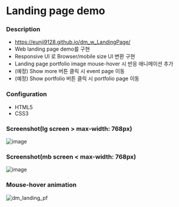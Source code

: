 # Landing page demo
### Description
- https://eunji9128.github.io/dm_w_LandingPage/
- Web landing page demo를 구현
- Responsive UI 로 Browser/mobile size UI 변환 구현
- Landing page portfolio image mouse-hover 시 반응 애니메이션 추가
- (예정) Show more 버튼 클릭 시 event page 이동
- (예정) Show portfolio 버튼 클릭 시 portfolio page 이동

### Configuration
- HTML5
- CSS3

### Screenshot(lg screen > max-width: 768px)
![image](https://user-images.githubusercontent.com/80051721/217490895-b86bb1ef-bfa9-4407-9f44-63c13035fd5c.png)

### Screenshot(mb screen < max-width: 768px)
![image](https://user-images.githubusercontent.com/80051721/217497162-83976673-68f1-4e2c-81a3-4e10245bd46a.png)

### Mouse-hover animation
![dm_landing_pf](https://user-images.githubusercontent.com/80051721/217498956-53cd2b41-de53-4f72-a146-21b7418d7601.gif)
